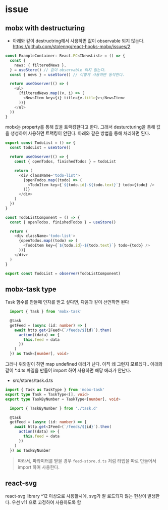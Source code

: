 # issue

## mobx with destructuring

- 아래와 같이 destructring해서 사용하면 값이 observable 되지 않는다.
  https://github.com/stolenng/react-hooks-mobx/issues/2

```typescript
const ExampleContainer: React.FC<INewsList> = () => {
  const {
    news: { filteredNews },
  } = useStore() // 값이 observable 되지 않는다.
  const { news } = useStore() // 이렇게 사용하면 동작한다.

  return useObserver(() => (
    <ul>
      {filteredNews.map((v, i) => (
        <NewsItem key={i} title={v.title}></NewsItem>
      ))}
    </ul>
  ))
}
```

mobx는 property를 통해 값을 트랙킹한다고 한다. 그래서 desturcturing을 통해 값을 생성하여 사용하면 트랙킹이 안된다. 아래와 같은 방법을 통해 처리하면 된다.

```typescript
export const TodoList = () => {
  const todoList = useStore()

  return useObserver(() => {
    const { openTodos, finishedTodos } = todoList

    return (
      <div className='todo-list'>
        {openTodos.map((todo) => (
          <TodoItem key={`${todo.id}-${todo.text}`} todo={todo} />
        ))}
      </div>
    )
  })
}
```

```typescript
const TodoListComponent = () => {
  const { openTodos, finishedTodos } = useStore()

  return (
    <div className='todo-list'>
      {openTodos.map((todo) => (
        <TodoItem key={`${todo.id}-${todo.text}`} todo={todo} />
      ))}
    </div>
  )
}

export const TodoList = observer(TodoListComponent)
```

## mobx-task type

Task 함수를 만들때 인자를 받고 싶다면, 다음과 같이 선언하면 된다

```typescript
  import { Task } from 'mobx-task'

  @task
  getFeed = (async (id: number) => {
    await http.get<IFeed>(`/feeds/${id}`).then(
      action((data) => {
        this.feed = data
      })
    )
  }) as Task<[number], void>
```

그러나 위와같이 하면 map undefined 에러가 난다. 아직 왜 그런지 모르겠다..
아래와 같이 \*.d.ts 파일을 만들어 import 하여 사용하면 해당 에러가 안난다.

- src/stores/task.d.ts

```typescript
import { Task as TaskType } from 'mobx-task'
export type Task = TaskType<[], void>
export type TaskByNumber = TaskType<[number], void>
```

```typescript
  import { TaskByNumber } from './task.d'

  @task
  getFeed = (async (id: number) => {
    await http.get<IFeed>(`/feeds/${id}`).then(
      action((data) => {
        this.feed = data
      })
    )
  }) as TaskByNumber
```

> 따라서, 파라미터를 받을 경우 `feed-store.d.ts` 처럼 타입을 따로 만들어서 import 하여 사용한다.


## react-svg

react-svg library ^12 이상으로 사용할시에, svg가 잘 로드되지 않는 현상이 발생한다. 우선 v11 으로 고정하여 사용하도록 함